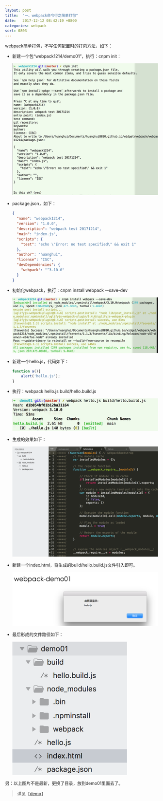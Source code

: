```yaml
---
layout: post
title:  "一、webpack命令行之简单打包"
date:   2017-12-12 08:42:19 +0800
categories: webpack
sort: 0803
---
```


webpack简单打包，不写任何配置时的打包方法，如下：



- 新建一个包“webpack1214/demo01”，执行：cnpm init：

  ![效果图](/assets/webpack/0301.png)

- package.json，如下：

  ```json
  {
    "name": "webpack1214",
    "version": "1.0.0",
    "description": "webpack test 20171214",
    "main": "index.js",
    "scripts": {
      "test": "echo \"Error: no test specified\" && exit 1"
    },
    "author": "huanghui",
    "license": "ISC",
    "devDependencies": {
      "webpack": "^3.10.0"
    }
  }
  ```

- 初始化webpack，执行：cnpm install webpack --save-dev

  ![效果图](/assets/webpack/0302.png)



- 新建一个hello.js，代码如下：

  ```js
  function a(){
      alert('hello.js');
  }
  ```

- 执行：webpack hello.js build/hello.build.js

  ![效果图](/assets/webpack/0303.png)

- 生成的效果如下：

  ![效果图](/assets/webpack/0304.png)

- 新建一个index.html，将生成的build/hello.build.js文件引入即可。


  ![效果图](/assets/webpack/0305.png)

- 最后形成的文件路径如下：

  ![效果图](/assets/webpack/0306.png)


另：以上图片不是最新，更换了目录，放到demo01里面去了。



> 详见【[demo](/widget/webapck1214/demo01/index.html)】

